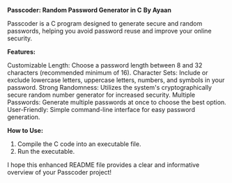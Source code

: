 **Passcoder: Random Password Generator in C**
**By Ayaan**

Passcoder is a C program designed to generate secure and random passwords, helping you avoid password reuse and improve your online security.

**Features:**

Customizable Length: Choose a password length between 8 and 32 characters (recommended minimum of 16).
Character Sets: Include or exclude lowercase letters, uppercase letters, numbers, and symbols in your password.
Strong Randomness: Utilizes the system's cryptographically secure random number generator for increased security.
Multiple Passwords: Generate multiple passwords at once to choose the best option.
User-Friendly: Simple command-line interface for easy password generation.


**How to Use:**

1. Compile the C code into an executable file.
2. Run the executable.


I hope this enhanced README file provides a clear and informative overview of your Passcoder project!
